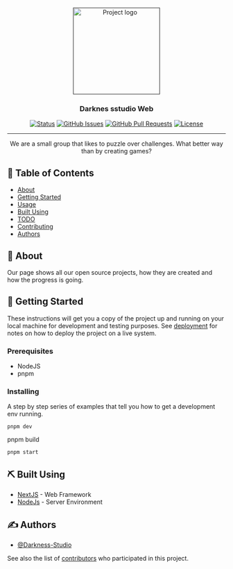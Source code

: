 <p align="center">
  <a href="" rel="noopener">
 <img width=200px height=200px src="https://i.imgur.com/6wj0hh6.jpg" alt="Project logo"></a>
</p>

<h3 align="center">Darknes sstudio Web</h3>

<div align="center">

[![Status](https://img.shields.io/badge/status-active-success.svg)]()
[![GitHub Issues](https://img.shields.io/github/issues/kylelobo/The-Documentation-Compendium.svg)](https://github.com/kylelobo/The-Documentation-Compendium/issues)
[![GitHub Pull Requests](https://img.shields.io/github/issues-pr/kylelobo/The-Documentation-Compendium.svg)](https://github.com/kylelobo/The-Documentation-Compendium/pulls)
[![License](https://img.shields.io/badge/license-MIT-blue.svg)](/LICENSE)

</div>

---

<p align="center"> We are a small group that likes to puzzle over challenges. What better way than by creating games?
    <br> 
</p>

## 📝 Table of Contents

- [About](#about)
- [Getting Started](#getting_started)
- [Usage](#usage)
- [Built Using](#built_using)
- [TODO](../TODO.md)
- [Contributing](../CONTRIBUTING.md)
- [Authors](#authors)

## 🧐 About <a name = "about"></a>

Our page shows all our open source projects, how they are created and how the progress is going.

## 🏁 Getting Started <a name = "getting_started"></a>

These instructions will get you a copy of the project up and running on your local machine for development and testing purposes. See [deployment](#deployment) for notes on how to deploy the project on a live system.

### Prerequisites

- NodeJS
- pnpm

### Installing

A step by step series of examples that tell you how to get a development env running.

```
pnpm dev
```

pnpm build

```
pnpm start
```

## ⛏️ Built Using <a name = "built_using"></a>

- [NextJS](https://nextjs.org/) - Web Framework
- [NodeJs](https://nodejs.org/en/) - Server Environment

## ✍️ Authors <a name = "authors"></a>

- [@Darkness-Studio](https://github.com/Darkness-Studio) 

See also the list of [contributors](https://darknessstudio.vercel.app/) who participated in this project.
